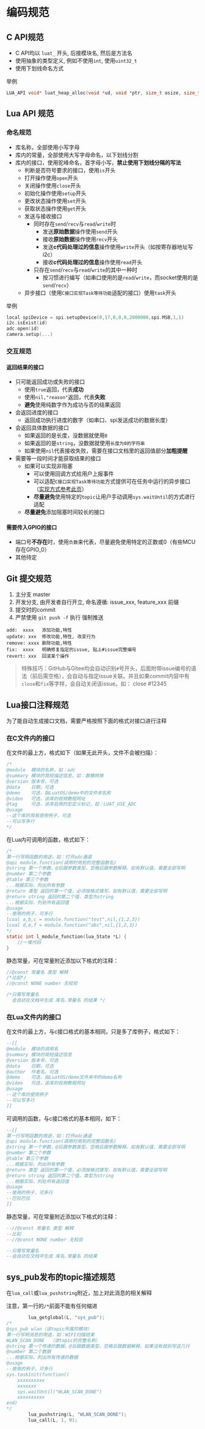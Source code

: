 # 编码规范

## C API规范

- C API均以 `luat_` 开头, 后接模块名, 然后是方法名
- 使用抽象的类型定义, 例如不使用`int`, 使用`uint32_t`
- 使用下划线命名方式

举例

```c
LUA_API void* luat_heap_alloc(void *ud, void *ptr, size_t osize, size_t nsize);
```

## Lua API 规范

### 命名规范

- 库名称，全部使用小写字母
- 库内的常量，全部使用大写字母命名，以下划线分割
- 库内的接口，使用驼峰命名，首字母小写，**禁止使用下划线分隔的写法**
  - 判断是否符号要求的接口，使用`is`开头
  - 打开操作使用`open`开头
  - 关闭操作使用`close`开头
  - 初始化操作使用`setup`开头
  - 更改状态操作使用`set`开头
  - 获取状态操作使用`get`开头
  - 发送与接收接口
    - 同时存在`send`/`recv`与`read`/`write`时
      - 发送**原始数据**操作使用`send`开头
      - 接收**原始数据**操作使用`recv`开头
      - 发送**c代码处理过的信息**操作使用`write`开头（如按寄存器地址写i2c）
      - 接收**c代码处理过的信息**操作使用`read`开头
    - 只存在`send`/`recv`与`read`/`write`的其中一种时
      - 按习惯进行编写（如串口使用的是`read`/`write`，而socket使用的是`send`/`recv`）
  - 异步接口（使用`C接口实现Task等待功能`适配的接口）使用`task`开头

举例

```c
local spiDevice = spi.setupDevice(0,17,0,0,8,2000000,spi.MSB,1,1)
i2c.isExist(id)
adc.open(id)
camera.setup(...)
```

### 交互规范

#### 返回结果的接口

- 只可能返回成功或失败的接口
  - 使用`true`返回，代表**成功**
  - 使用`nil,"reason"`返回，代表**失败**
  - **避免**使用纯数字作为成功与否的结果返回
- 会返回进度的接口
  - 返回成功执行进度的数字（如串口、spi发送成功的数据长度）
- 会返回具体数据的接口
  - 如果返回的是长度，没数据就使用`0`
  - 如果返回的是`string`，没数据就使用`长度为0的字符串`
  - 如果使用`nil`代表接收失败，需要在接口文档里的返回值部分**加粗提醒**
- 需要等一段时间才能获取结果的接口
  - 如果可以实现非阻塞
    - 可以使用回调方式给用户上报事件
    - 可以适配`C接口实现Task等待功能`方式提供可在任务中运行的异步接口（[实现方式参考此页](https://wiki.luatos.com/develop/c_wait.html)）
    - **尽量避免**使用特定的`topic`让用户手动调用`sys.waitUntil`的方式进行适配
  - **尽量避免**添加阻塞时间较长的接口

#### 需要传入GPIO的接口

- 端口号**不存在**时，使用`负数`来代表，尽量避免使用特定的正数或0（有些MCU存在GPIO_0）
- 其他待定

## Git 提交规范

1. 主分支 master
2. 开发分支, 由开发者自行开立, 命名遵循: issue_xxx, feature_xxx 前缀
3. 提交时的commit
4. 严禁使用 `git push -f` 执行 强制推送

```
add:  xxxx   添加功能,特性
update: xxx  修改功能,特性, 改变行为
remove: xxxx 删除功能,特性
fix:  xxxx   明确修复指定的issue, 贴上#issue完整编号
revert: xxx  回滚某个操作
```

> 特殊技巧：GitHub与Gitee均会自动识别`#`号开头，后面附带issue编号的语法（前后需空格），会自动与指定issue关联。并且如果commit内容中有`close`和`fix`等字样，会自动关闭该issue。如： close #12345

## Lua接口注释规范

为了能自动生成接口文档，需要严格按照下面的格式对接口进行注释

### 在C文件内的接口

在文件的最上方，格式如下（如果无此开头，文件不会被扫描）：

```c
/*
@module  模块的名称，如：adc
@summary 模块的简短描述信息，如：数模转换
@version 版本号，可选
@data    日期，可选
@demo    可选，指LuatOS/demo中的文件夹名称
@video   可选，该库的视频教程网址
@tag     可选，该库启用的宏定义标记，如：LUAT_USE_ADC
@usage
--这个库的简易使用例子，可选
--可以写多行
*/
```

在Lua内可调用的函数，格式如下：

```c
/*
第一行写明函数的用途，如：打开adc通道
@api module.function(调用时用到的完整函数名)
@string 第一个参数，@后跟参数类型，空格后跟参数解释。如有默认值，需要全部写明
@number 第二个参数
@table 第三个参数
...根据实际，列出所有参数
@return 类型 返回的第一个值，必须按格式填写，如有默认值，需要全部写明
@return string 返回的第二个值，类型为string
...根据实际，列处所有返回值
@usage
--使用的例子，可多行
lcoal a,b,c = module.function("test",nil,{1,2,3})
lcoal d,e,f = module.function("abc",nil,{1,2,3})
*/
static int l_module_function(lua_State *L) {
    //一堆代码
}
```

静态常量，可在常量附近添加以下格式的注释：

```c
//@const 常量名 类型 解释
/*比如*/
//@const NONE number 无校验

/*只需写常量名
  会自动在文档中生成 库名.常量名 的结果 */
```

### 在Lua文件内的接口

在文件的最上方，与c接口格式的基本相同，只是多了库例子，格式如下：

```lua
--[[
@module  模块的调用名
@summary 模块的简短描述信息
@version 版本号，可选
@data    日期，可选
@author  作者名，可选
@demo    可选，指LuatOS/demo文件夹中的demo名称
@video   可选，该库的视频教程网址
@usage
--这个库的使用例子
--可以写多行
]]
```

可调用的函数，与c接口格式的基本相同，如下：

```lua
--[[
第一行写明函数的用途，如：打开adc通道
@api module.function(调用时用到的完整函数名)
@string 第一个参数，@后跟参数类型，空格后跟参数解释。如有默认值，需要全部写明
@number 第二个参数
@table 第三个参数
...根据实际，列出所有参数
@return 类型 返回的第一个值，必须按格式填写，如有默认值，需要全部写明
@return string 返回的第二个值，类型为string
...根据实际，列处所有返回值
@usage
--使用的例子，可多行
--巴拉巴拉
]]
```

静态常量，可在常量附近添加以下格式的注释：

```lua
--//@const 常量名 类型 解释
--比如
--//@const NONE number 无校验

--只需写常量名
--会自动在文档中生成 库名.常量名 的结果
```

## sys_pub发布的topic描述规范

在`lua_call`或`lua_pushstring`附近，加上对此消息的相关解释

注意，第一行的`/*`前面不能有任何缩进

```c
        lua_getglobal(L, "sys_pub");
/*
@sys_pub wlan（该topic所属的模块）
第一行写明消息的用途，如：WIFI扫描结束
WLAN_SCAN_DONE  （该topic的完整名称）
@string 第一个传递的数据，@后跟数据类型，空格后跟数据解释，如果没有就别写这几行
@number 第二个数据
...根据实际，列出所有传递的数据
@usage
--使用的例子，可多行
sys.taskInit(function()
    xxxxxxxxxx
    xxxxxxx
    sys.waitUntil("WLAN_SCAN_DONE")
    xxxxxxxxxx
end)
*/
        lua_pushstring(L, "WLAN_SCAN_DONE");
        lua_call(L, 1, 0);
```
